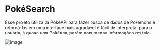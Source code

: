 # PokéSearch

Esse projeto utiliza da PokéAPI para fazer busca de dados de Pokémons e retorná-los em uma interface mais agradável é fácil de interpretar para o usuário, é quase uma Pokédex, porém com menos informações em tela.

![image](https://user-images.githubusercontent.com/80467897/155384831-306381d1-c828-4dfd-8967-3b415b022e01.png)
